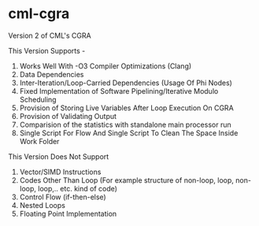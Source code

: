# cml-cgra

Version 2 of CML's CGRA

This Version Supports -
1. Works Well With -O3 Compiler Optimizations (Clang)
2. Data Dependencies
3. Inter-Iteration/Loop-Carried Dependencies (Usage Of Phi Nodes)
4. Fixed Implementation of Software Pipelining/Iterative Modulo Scheduling
5. Provision of Storing Live Variables After Loop Execution On CGRA
6. Provision of Validating Output
7. Comparision of the statistics with standalone main processor run
8. Single Script For Flow And Single Script To Clean The Space Inside Work Folder

This Version Does Not Support
1. Vector/SIMD Instructions
2. Codes Other Than Loop (For example structure of non-loop, loop, non-loop, loop,.. etc. kind of code)
3. Control Flow (if-then-else)
4. Nested Loops
5. Floating Point Implementation
